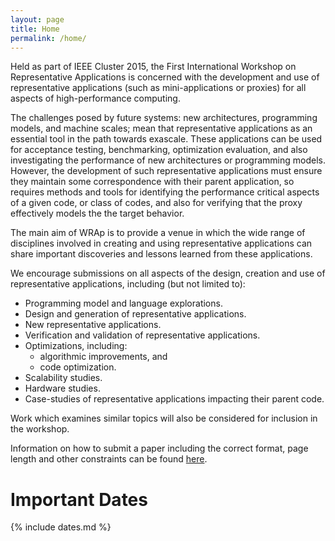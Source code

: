 ```yaml
---
layout: page
title: Home
permalink: /home/
---
```


Held as part of IEEE Cluster 2015, the First International Workshop on
Representative Applications is concerned with the development and use of
representative applications (such as mini-applications or proxies) for all
aspects of high-performance computing.

The challenges posed by future systems: new architectures, programming models,
and machine scales; mean that representative applications as an essential tool
in the path towards exascale. These applications can be used for acceptance
testing, benchmarking, optimization evaluation, and also investigating the
performance of new architectures or programming models. However, the development
of such representative applications must ensure they maintain some
correspondence with their parent application, so requires methods and tools for
identifying the performance critical aspects of a given code, or class of codes,
and also for verifying that the proxy effectively models the the target
behavior. 

The main aim of WRAp is to provide a venue in which the wide range of
disciplines involved in creating and using representative applications can share
important discoveries and lessons learned from these applications. 

We encourage submissions on all aspects of the design, creation and use of
representative applications, including (but not limited to):

- Programming model and language explorations.
- Design and generation of representative applications.
- New representative applications.
- Verification and validation of representative applications.
- Optimizations, including:
  - algorithmic improvements, and
  - code optimization.
- Scalability studies.
- Hardware studies.
- Case-studies of representative applications impacting their parent code.

Work which examines similar topics will also be considered for inclusion in the
workshop.

Information on how to submit a paper including the correct format, page length
and other constraints can be found [here](/submission).

# Important Dates

{% include dates.md %}

